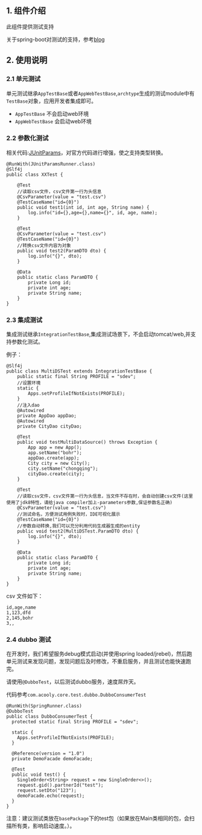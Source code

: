 <!-- title: 白盒测试组件 -->
<!-- type: app -->
<!-- author: qiubo -->

## 1. 组件介绍

此组件提供测试支持

关于spring-boot对测试的支持，参考[blog](https://spring.io/blog/2016/04/15/testing-improvements-in-spring-boot-1-4)


## 2. 使用说明

### 2.1 单元测试

单元测试继承`AppTestBase`或者`AppWebTestBase`,`archtype`生成的测试module中有`TestBase`对象，应用开发者集成即可。

* `AppTestBase` 不会启动web环境
* `AppWebTestBase` 会启动web环境

### 2.2 参数化测试

相关代码:[JUnitParams](http://gitlab.yiji/fintech/JUnitParams)，对官方代码进行增强，使之支持类型转换。


    @RunWith(JUnitParamsRunner.class)
    @Slf4j
    public class XXTest {
    	
    	@Test
    	//读取csv文件，csv文件第一行为头信息
    	@CsvParameter(value = "test.csv")
    	@TestCaseName("id={0}")
    	public void test1(int id, int age, String name) {
    		log.info("id={},age={},name={}", id, age, name);
    	}
    	
    	@Test
    	@CsvParameter(value = "test.csv")
    	@TestCaseName("id={0}")
    	//转换csv文件内容为对象
    	public void test2(ParamDTO dto) {
    		log.info("{}", dto);
    	}
    	
    	@Data
    	public static class ParamDTO {
    		private Long id;
    		private int age;
    		private String name;
    	}
    }

### 2.3 集成测试

集成测试继承`IntegrationTestBase`,集成测试场景下，不会启动tomcat/web,并支持参数化测试。

例子：


    @Slf4j
    public class MultiDSTest extends IntegrationTestBase {
    	public static final String PROFILE = "sdev";
        //设置环境
    	static {
    		Apps.setProfileIfNotExists(PROFILE);
    	}
    	//注入dao
    	@Autowired
    	private AppDao appDao;
    	@Autowired
    	private CityDao cityDao;
    	
    	@Test
    	public void testMultiDataSource() throws Exception {
    		App app = new App();
    		app.setName("bohr");
    		appDao.create(app);
    		City city = new City();
    		city.setName("chongqing");
    		cityDao.create(city);
    	}
        
    	@Test
    	//读取csv文件，csv文件第一行为头信息，当文件不存在时，会自动创建csv文件(这里使用了jdk8特性，请给java compiler加上-parameters参数,保证参数名正确)
    	@CsvParameter(value = "test.csv")
    	//测试命名，方便测试用例失败时，IDE可视化展示
    	@TestCaseName("id={0}")
    	//参数自动转换,我们可以充分利用代码生成器生成的entity
    	public void test2(MultiDSTest.ParamDTO dto) {
    		log.info("{}", dto);
    	}
    
    	@Data
    	public static class ParamDTO {
    		private Long id;
    		private int age;
    		private String name;
    	}
    }

  csv 文件如下：

    id,age,name
    1,123,dfd
    2,145,bohr
    3,,

### 2.4 dubbo 测试

在开发时，我们希望服务debug模式启动(并使用spring loaded/jrebel)，然后跑单元测试来发现问题，发现问题后及时修改，不重启服务，并且测试也能快速跑完。

请使用`@DubboTest`，以后测试dubbo服务，速度屌炸天。

代码参考`com.acooly.core.test.dubbo.DubboConsumerTest`

    @RunWith(SpringRunner.class)
    @DubboTest
    public class DubboConsumerTest {
      protected static final String PROFILE = "sdev";

      static {
        Apps.setProfileIfNotExists(PROFILE);
      }

      @Reference(version = "1.0")
      private DemoFacade demoFacade;

      @Test
      public void test() {
        SingleOrder<String> request = new SingleOrder<>();
        request.gid().partnerId("test");
        request.setDto("123");
        demoFacade.echo(request);
      }
    }


注意：建议测试类放在`basePackage`下的test包（如果放在Main类相同的包，会扫描所有类，影响启动速度。）。
